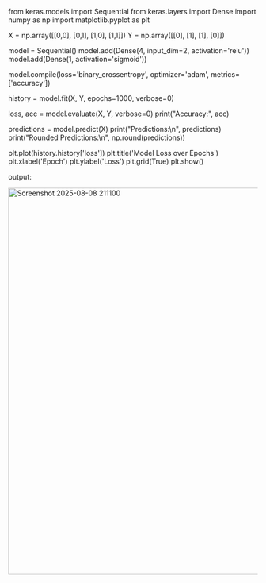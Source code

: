 from keras.models import Sequential
from keras.layers import Dense
import numpy as np
import matplotlib.pyplot as plt

X = np.array([[0,0], [0,1], [1,0], [1,1]])
Y = np.array([[0], [1], [1], [0]])

model = Sequential()
model.add(Dense(4, input_dim=2, activation='relu'))
model.add(Dense(1, activation='sigmoid'))

model.compile(loss='binary_crossentropy', optimizer='adam', metrics=['accuracy'])

history = model.fit(X, Y, epochs=1000, verbose=0)

loss, acc = model.evaluate(X, Y, verbose=0)
print("Accuracy:", acc)

predictions = model.predict(X)
print("Predictions:\n", predictions)
print("Rounded Predictions:\n", np.round(predictions))

plt.plot(history.history['loss'])
plt.title('Model Loss over Epochs')
plt.xlabel('Epoch')
plt.ylabel('Loss')
plt.grid(True)
plt.show()


output:


<img width="675" height="779" alt="Screenshot 2025-08-08 211100" src="https://github.com/user-attachments/assets/7ad2f6e3-efb5-4765-8d6f-1578ec280c02" />
